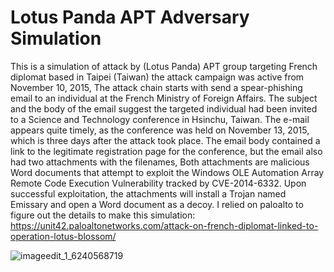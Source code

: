 #  Lotus Panda APT Adversary Simulation

This is a simulation of attack by (Lotus Panda) APT group targeting French diplomat based in Taipei (Taiwan) the attack campaign was active from November 10, 2015, The attack chain starts with send a spear-phishing email to an individual at the French Ministry of Foreign Affairs. The subject and the body of the email suggest the targeted individual had been invited to a Science and Technology conference in Hsinchu, Taiwan. The e-mail appears quite timely, as the conference was held on November 13, 2015, which is three days after the attack took place. The email body contained a link to the legitimate registration page for the conference, but the email also had two attachments with the filenames, Both attachments are malicious Word documents that attempt to exploit the Windows OLE Automation Array Remote Code Execution Vulnerability tracked by CVE-2014-6332. Upon successful exploitation, the attachments will install a Trojan named Emissary and open a Word document as a decoy. I relied on paloalto to figure out the details to make this simulation: https://unit42.paloaltonetworks.com/attack-on-french-diplomat-linked-to-operation-lotus-blossom/


![imageedit_1_6240568719](https://github.com/user-attachments/assets/4bba5e4d-879b-4cb7-9cce-d55cdf868033)

